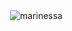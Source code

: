 <p align="center">&nbsp;<img align="center" src="https://github-readme-stats.vercel.app/api?username=marinessa393&&theme=radical&show_icons=true&locale=en" alt="marinessa" /></p>

